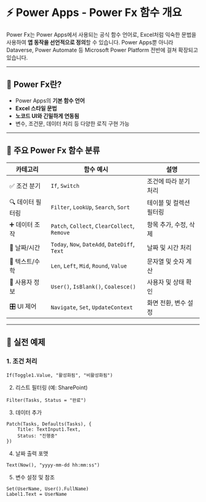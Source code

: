 # ⚡ Power Apps - Power Fx 함수 개요

Power Fx는 Power Apps에서 사용되는 공식 함수 언어로, Excel처럼 익숙한 문법을 사용하여 **앱 동작을 선언적으로 정의**할 수 있습니다. Power Apps뿐 아니라 Dataverse, Power Automate 등 Microsoft Power Platform 전반에 걸쳐 확장되고 있습니다.

---

## 🧠 Power Fx란?

- Power Apps의 **기본 함수 언어**
- **Excel 스타일 문법**
- **노코드 UI와 긴밀하게 연동됨**
- 변수, 조건문, 데이터 처리 등 다양한 로직 구현 가능

---

## 🧩 주요 Power Fx 함수 분류

| 카테고리 | 함수 예시 | 설명 |
|----------|-----------|------|
| ✅ 조건 분기 | `If`, `Switch` | 조건에 따라 분기 처리 |
| 🔍 데이터 필터링 | `Filter`, `LookUp`, `Search`, `Sort` | 테이블 및 컬렉션 필터링 |
| ➕ 데이터 조작 | `Patch`, `Collect`, `ClearCollect`, `Remove` | 항목 추가, 수정, 삭제 |
| 📆 날짜/시간 | `Today`, `Now`, `DateAdd`, `DateDiff`, `Text` | 날짜 및 시간 처리 |
| 🔢 텍스트/수학 | `Len`, `Left`, `Mid`, `Round`, `Value` | 문자열 및 숫자 계산 |
| 👤 사용자 정보 | `User()`, `IsBlank()`, `Coalesce()` | 사용자 및 상태 확인 |
| 🎛️ UI 제어 | `Navigate`, `Set`, `UpdateContext` | 화면 전환, 변수 설정 |

---

## 🧪 실전 예제

### 1. 조건 처리

```powerfx
If(Toggle1.Value, "활성화됨", "비활성화됨")
```
2. 리스트 필터링 (예: SharePoint)
```powerfx
Filter(Tasks, Status = "완료")
```
3. 데이터 추가
```powerfx
Patch(Tasks, Defaults(Tasks), {
    Title: TextInput1.Text,
    Status: "진행중"
})
```
4. 날짜 출력 포맷
```powerfx
Text(Now(), "yyyy-mm-dd hh:mm:ss")
```
5. 변수 설정 및 참조
```powerfx
Set(UserName, User().FullName)
Label1.Text = UserName
```

